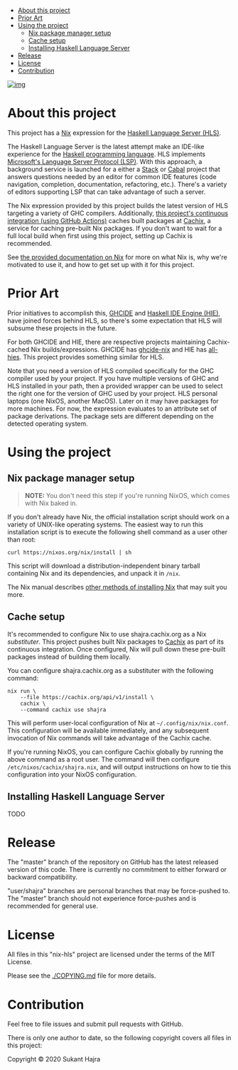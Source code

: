 - [About this project](#sec-1)
- [Prior Art](#sec-2)
- [Using the project](#sec-3)
  - [Nix package manager setup](#sec-3-1)
  - [Cache setup](#sec-3-2)
  - [Installing Haskell Language Server](#sec-3-3)
- [Release](#sec-4)
- [License](#sec-5)
- [Contribution](#sec-6)

[![img](https://github.com/shajra/nix-hls/workflows/CI/badge.svg)](https://github.com/shajra/nix-hls/actions)

# About this project<a id="sec-1"></a>

This project has a [Nix](https://nixos.org/nix) expression for the [Haskell Language Server (HLS)](https://github.com/haskell/haskell-language-server).

The Haskell Language Server is the latest attempt make an IDE-like experience for the [Haskell programming language](https://www.haskell.org). HLS implements [Microsoft's Language Server Protocol (LSP)](https://microsoft.github.io/language-server-protocol). With this approach, a background service is launched for a either a [Stack](https://docs.haskellstack.org/en/stable/README/) or [Cabal](https://cabal.readthedocs.io/en/latest/) project that answers questions needed by an editor for common IDE features (code navigation, completion, documentation, refactoring, etc.). There's a variety of editors supporting LSP that can take advantage of such a server.

The Nix expression provided by this project builds the latest version of HLS targeting a variety of GHC compilers. Additionally, [this project's continuous integration (using GitHub Actions)](https://github.com/shajra/nix-hls/actions) caches built packages at [Cachix](https://cachix.org/), a service for caching pre-built Nix packages. If you don't want to wait for a full local build when first using this project, setting up Cachix is recommended.

See [the provided documentation on Nix](doc/nix.md) for more on what Nix is, why we're motivated to use it, and how to get set up with it for this project.

# Prior Art<a id="sec-2"></a>

Prior initiatives to accomplish this, [GHCIDE](https://github.com/haskell/ghcide) and [Haskell IDE Engine (HIE)](https://github.com/haskell/haskell-ide-engine), have joined forces behind HLS, so there's some expectation that HLS will subsume these projects in the future.

For both GHCIDE and HIE, there are respective projects maintaining Cachix-cached Nix builds/expressions. GHCIDE has [ghcide-nix](https://github.com/cachix/ghcide-nix) and HIE has [all-hies](https://github.com/Infinisil/all-hies). This project provides something similar for HLS.

Note that you need a version of HLS compiled specifically for the GHC compiler used by your project. If you have multiple versions of GHC and HLS installed in your path, then a provided wrapper can be used to select the right one for the version of GHC used by your project. HLS personal laptops (one NixOS, another MacOS). Later on it may have packages for more machines. For now, the expression evaluates to an attribute set of package derivations. The package sets are different depending on the detected operating system.

# Using the project<a id="sec-3"></a>

## Nix package manager setup<a id="sec-3-1"></a>

> **<span class="underline">NOTE:</span>** You don't need this step if you're running NixOS, which comes with Nix baked in.

If you don't already have Nix, the official installation script should work on a variety of UNIX-like operating systems. The easiest way to run this installation script is to execute the following shell command as a user other than root:

```shell
curl https://nixos.org/nix/install | sh
```

This script will download a distribution-independent binary tarball containing Nix and its dependencies, and unpack it in `/nix`.

The Nix manual describes [other methods of installing Nix](https://nixos.org/nix/manual/#chap-installation) that may suit you more.

## Cache setup<a id="sec-3-2"></a>

It's recommended to configure Nix to use shajra.cachix.org as a Nix *substituter*. This project pushes built Nix packages to [Cachix](https://cachix.org/) as part of its continuous integration. Once configured, Nix will pull down these pre-built packages instead of building them locally.

You can configure shajra.cachix.org as a substituter with the following command:

```shell
nix run \
    --file https://cachix.org/api/v1/install \
    cachix \
    --command cachix use shajra
```

This will perform user-local configuration of Nix at `~/.config/nix/nix.conf`. This configuration will be available immediately, and any subsequent invocation of Nix commands will take advantage of the Cachix cache.

If you're running NixOS, you can configure Cachix globally by running the above command as a root user. The command will then configure `/etc/nixos/cachix/shajra.nix`, and will output instructions on how to tie this configuration into your NixOS configuration.

## Installing Haskell Language Server<a id="sec-3-3"></a>

TODO

# Release<a id="sec-4"></a>

The "master" branch of the repository on GitHub has the latest released version of this code. There is currently no commitment to either forward or backward compatibility.

"user/shajra" branches are personal branches that may be force-pushed to. The "master" branch should not experience force-pushes and is recommended for general use.

# License<a id="sec-5"></a>

All files in this "nix-hls" project are licensed under the terms of the MIT License.

Please see the [./COPYING.md](./COPYING.md) file for more details.

# Contribution<a id="sec-6"></a>

Feel free to file issues and submit pull requests with GitHub.

There is only one author to date, so the following copyright covers all files in this project:

Copyright © 2020 Sukant Hajra
